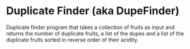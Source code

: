 # Duplicate Finder (aka DupeFinder)

Duplicate finder program that takes a collection of fruits as input
and returns the number of duplicate fruits, a list of the dupes and a list of the duplicate fruits sorted in
reverse order of their acidity.